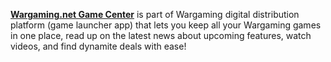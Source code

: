 [**Wargaming.net Game Center**](https://eu.wargaming.net/en/wgc) is part of Wargaming digital distribution platform (game launcher app) that lets you keep all your Wargaming games in one place, read up on the latest news about upcoming features, watch videos, and find dynamite deals with ease!
